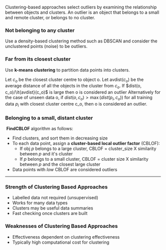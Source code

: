 
Clustering-based approaches select outliers by examining the relationship between objects and clusters. An outlier is an object that belongs to a small and remote cluster, or belongs to no cluster.

### **Not belonging to any cluster**

Use a density-based clustering method such as DBSCAN and consider the unclustered points (noise) to be outliers.

### **Far from its closest cluster**

Use **k-means clustering** to partition data points into clusters.

Let $c_o$ be the closest cluster centre to object o. Let avdist$(c_o)$ be the average distance of all the objects in the cluster from $c_o$.
If $dist(o, c_o)/\it{avdist}(c_o)$ is large then o is considered an outlier
Alternatively for the case of unseen data o,
if $dist(o,c_o) > \max(dist(p_i, c_o))$ for all training data $p_i$ with closest cluster centre c_o, then o is considered an outlier.


### **Belonging to a small, distant cluster**

 **FindCBLOF** algorithm as follows:

- Find clusters, and sort them in decreasing size 
- To each data point, assign a **cluster-based local outlier factor** (CBLOF):
    - If obj _p_ belongs to a large cluster, CBLOF = cluster_size X similarity between _p_ and it's cluster
    - If _p_ belongs to a small cluster, CBLOF = cluster size X similarity between _p_ and the closest large cluster
- Data points with _low_ CBLOF are considered outliers

---

### **Strength of Clustering Based Approaches**

- Labelled data not required (unsupervised)
- Works for many data types
- Clusters may be useful data summaries
- Fast checking once clusters are built

### **Weaknesses **of Clustering Based Approaches****

- Effectiveness dependent on clustering effectiveness
- Typically high computational cost for clustering

